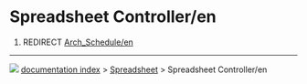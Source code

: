 # Spreadsheet Controller/en
1.  REDIRECT [Arch_Schedule/en](Arch_Schedule/en.md)



---
![](images/Button_right.svg) [documentation index](../README.md) > [Spreadsheet](Spreadsheet_Workbench.md) > Spreadsheet Controller/en
